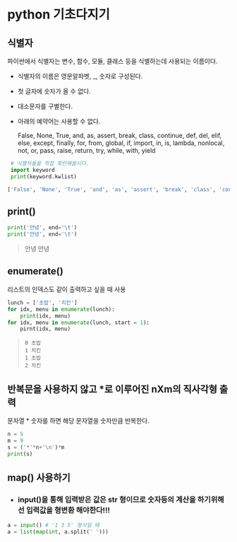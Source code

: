 # python 기초다지기

## 식별자

파이썬에서 식별자는 변수, 함수, 모듈, 클래스 등을 식별하는데 사용되는 이름이다.

* 식별자의 이름은 영문알파벳, _, 숫자로 구성된다.

* 첫 글자에 숫자가 올 수 없다.

* 대소문자를 구별한다.

* 아래의 예약어는 사용할 수 없다.

  False, None, True, and, as, assert, break, class, continue, def, del, elif, else, except, finally, for, from, global, if, import, in, is, lambda, nonlocal, not, or, pass, raise, return, try, while, with, yield

 ``` python
  # 식별자들을 직접 확인해봅시다.
  import keyword
  print(keyword.kwlist)
 ```

 ``` python
['False', 'None', 'True', 'and', 'as', 'assert', 'break', 'class', 'continue', 'def', 'del', 'elif', 'else', 'except', 'finally', 'for', 'from', 'global', 'if', 'import', 'in', 'is', 'lambda', 'nonlocal', 'not', 'or', 'pass', 'raise', 'return', 'try', 'while', 'with', 'yield']
 ```



## print()

``` python
print('안녕', end='\t')
print('안녕', end='\t')
```


> 안녕	안녕



## enumerate()

리스트의 인덱스도 같이 출력하고 싶을 때 사용

``` python
lunch = ['초밥', '치킨']
for idx, menu in enumerate(lunch):
    print(idx, menu)
for idx, menu in enumerate(lunch, start = 1):
    pirnt(idx, menu)
```

> ```
> 0 초밥
> 1 치킨
> 1 초밥
> 2 치킨
> ```



## 반복문을 사용하지 않고 *로 이루어진 nXm의 직사각형 출력

문자열 * 숫자를 하면 해당 문자열을 숫자만큼 반복한다.

``` python
n = 5
m = 9
s = ('*'*n+'\n')*m
print(s)
```



## map() 사용하기

* ### input()을 통해 입력받은 값은 str 형이므로 숫자등의 계산을 하기위해선 입력값을 형변환 해야한다!!!

``` python
a = input() # '1 3 5' 형식일 때
a = list(map(int, a.split(' ')))
```

